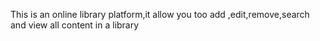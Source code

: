 This is an online library platform,it allow you too add ,edit,remove,search and view all content in a library
